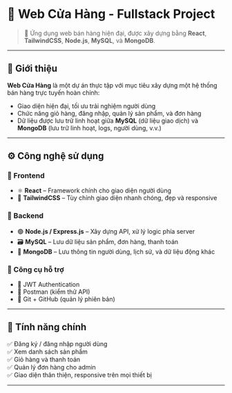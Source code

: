 # 🛒 Web Cửa Hàng - Fullstack Project  

> 🚀 Ứng dụng web bán hàng hiện đại, được xây dựng bằng **React**, **TailwindCSS**, **Node.js**, **MySQL**, và **MongoDB**.  

---

## 🌟 Giới thiệu

**Web Cửa Hàng** là một dự án thực tập với mục tiêu xây dựng một hệ thống bán hàng trực tuyến hoàn chỉnh:  
- Giao diện hiện đại, tối ưu trải nghiệm người dùng  
- Chức năng giỏ hàng, đăng nhập, quản lý sản phẩm, và đơn hàng  
- Dữ liệu được lưu trữ linh hoạt giữa **MySQL** (dữ liệu giao dịch) và **MongoDB** (lưu trữ linh hoạt, logs, người dùng, v.v.)  

---

## ⚙️ Công nghệ sử dụng

### 🧩 Frontend
- ⚛️ **React** – Framework chính cho giao diện người dùng  
- 🎨 **TailwindCSS** – Tùy chỉnh giao diện nhanh chóng, đẹp và responsive  

### 🔧 Backend
- 🟢 **Node.js / Express.js** – Xây dựng API, xử lý logic phía server  
- 🗃️ **MySQL** – Lưu dữ liệu sản phẩm, đơn hàng, thanh toán  
- 🍃 **MongoDB** – Lưu thông tin người dùng, lịch sử, và dữ liệu động khác  

### 🧰 Công cụ hỗ trợ
- 🔐 JWT Authentication  
- 🧪 Postman (kiểm thử API)  
- 🧭 Git + GitHub (quản lý phiên bản)  

---

## 🚀 Tính năng chính

✅ Đăng ký / đăng nhập người dùng  
✅ Xem danh sách sản phẩm  
✅ Giỏ hàng và thanh toán  
✅ Quản lý đơn hàng cho admin  
✅ Giao diện thân thiện, responsive trên mọi thiết bị  

---
